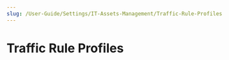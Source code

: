 ```yaml
---
slug: /User-Guide/Settings/IT-Assets-Management/Traffic-Rule-Profiles
---
```



# Traffic Rule Profiles

